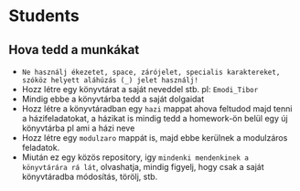 # Students

## Hova tedd a munkákat

 - `Ne használj ékezetet, space, zárójelet, specialis karaktereket, szóköz helyett aláhúzás (_) jelet használj!`
 - Hozz létre egy könyvtárat a saját neveddel stb. pl: `Emodi_Tibor`
 - Mindig ebbe a könyvtárba tedd a saját dolgaidat
 - Hozz létre a könyvtáradban egy `hazi` mappat ahova feltudod majd tenni a házifeladatokat, a házikat is mindig 
   tedd a homework-ön belül egy új könyvtárba pl ami a házi neve
 - Hozz létre egy `modulzaro` mappát is, majd ebbe kerülnek a modulzáros feladatok.
 - Miután ez egy közös repository, igy `mindenki mendenkinek a könyvtárára rá lát`, olvashatja, mindig figyelj, hogy csak a saját
   könyvtáradba módosítás, törölj, stb.
